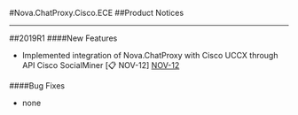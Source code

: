 [NOV-12]: https://sd.novait.com.ua/browse/NOV-12

#Nova.ChatProxy.Cisco.ECE
##Product Notices
***
##2019R1
####New Features
- Implemented integration of Nova.ChatProxy with Cisco UCCX through API Cisco SocialMiner [:clipboard: NOV-12] [NOV-12]

####Bug Fixes
- none
